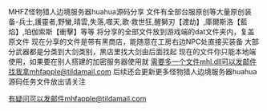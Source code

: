 MHFZ怪物猎人边境服务器huahua源码分享
文件有全部台服原创等大量原创装备-兵士,護靈者,野蠻,晴雲,失落,噬天,歌‧救世狂,醒獅刃【渡劫】,庫爾斯洛【藍焰】,珀伽索斯【衝擊】等等
将分享的全部文件放到游戏端的dat文件夹内，复盖原文件
现在分享的文件是带有黑商店，能随意在工房右边NPC处直接买装备
大部分武器都是分类到大剑类别，黑店里找大剑由后面找起
现在的文件你只能本地端使用，如果要在别人搭建的加密服务器使用就
需要多一个文件mhl.dll可以发邮件找我拿mhfapple@tildamail.com
后续还会更新更多怪物猎人边境服务器huahua源码任务文件放出请关注

有疑问可以发邮件mhfapple@tildamail.com
